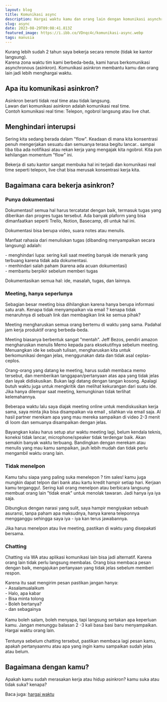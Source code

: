 ```yaml
---
layout: blog
title: Komunikasi async
description: Hargai waktu kamu dan orang lain dengan komunikasi asynchronous
slug: async
date: 2023-08-29T09:08:41.813Z
featured_image: https://i.ibb.co/VDnqc4c/komunikasi-async.webp
tags: manusia
---
```

K﻿urang lebih sudah 2 tahun saya bekerja secara remote (tidak ke kantor langsung).\
K﻿arena zona waktu tim kami berbeda-beda, kami harus berkomunikasi asynchronous (asinkron).    Komunikasi asinkron membantu kamu dan orang lain jadi lebih menghargai waktu.  

## Apa itu komunikasi asinkron? 

A﻿sinkron berarti tidak real time atau tidak langsung. \
L﻿awan dari komunikasi asinkron adalah komunikasi real time.\
Contoh komunikasi real time: Telepon, ngobrol langsung atau live chat. 

## M﻿enghindari interupsi

S﻿ering kita sedang berada dalam "flow". Keadaan di mana kita konsentrasi penuh mengerjakan sesuatu dan semuanya terasa begitu lancar.. sampai tiba tiba ada notifikasi atau rekan kerja yang mengajak kita ngobrol. Kita pun kehilangan momentum "flow" ini.

Bekerja di satu kantor sangat membuka hal ini terjadi dan komunikasi real time seperti telepon, live chat bisa merusak konsentrasi kerja kita.

## B﻿agaimana cara bekerja asinkron?

### P﻿unya dokumentasi

D﻿okumentasi! semua hal harus tercatatat dengan baik, termasuk tugas yang diberikan dan progres tugas tersebut. Ada banyak plaform yang bisa dimanfaatkan seperti Trello, Notion, Basecamp, dll untuk hal ini.

D﻿okumentasi bisa berupa video, suara notes atau menulis.

M﻿anfaat rahasia dari menuliskan tugas (dibanding menyampaikan secara langsung) adalah:

\-﻿ menghindari lupa: sering kali saat meeting banyak ide menarik yang terbuang karena tidak ada dokumentasi.\
-﻿ menhindari salah paham (karena ada acuan dokumentasi)\
-﻿ membantu berpikir sebelum memberi tugas

D﻿okumentasikan semua hal: ide, masalah, tugas, dan lainnya.

### M﻿eeting, hanya seperlunya

S﻿ebagian besar meeting bisa dihilangkan karena hanya berupa informasi satu arah. Kenapa tidak menyampaikan via email ? kenapa tidak menaruhnya di sebuah link dan membagikan link ke semua pihak?

M﻿eeting mengharuskan semua orang bertemu di waktu yang sama. Padahal jam kerja produktif orang berbeda-beda.

M﻿eeting biasanya berbentuk sangat "mentah". Jeff Bezos, pendiri amazon mengharuskan menulis Memo kepada para eksekutifnya sebelum meeting. Menuangkan ide ke sebuah tulisan, mengharuskan kita untuk berkomunikasi dengan jelas, menggunakan data dan tidak asal ceplas-ceplos.  

O﻿rang-orang yang datang ke meeting, harus sudah membaca memo tersebut, dan memberikan tanggapan/pertanyaan atas apa yang tidak jelas dan layak didiskusikan. Bukan lagi datang dengan tangan kosong. Apalagi butuh waktu juga untuk mengkritik dan melihat kekurangan dari suatu ide. Jika hanya dilempar saat meeting, kemungkinan tidak terlihat kelemahannya.

B﻿eberapa waktu lalu saya diajak meeting online untuk mendiskusikan kerja sama, saya minta jika bisa disampaikan via email , silahkan via email saja. Al hasil partner merekam apa yang mau mereka sampaikan di video 2-3 menit di loom dan semuanya disampaikan dengan jelas. 

B﻿ayangkan kalau harus setup atur waktu meeting lagi, belum kendala teknis, koneksi tidak lancar, microphone/speaker tidak terdengar baik. Akan semakin banyak waktu terbuang. Bandingkan dengan merekam atau menulis yang mau kamu sampaikan, jauh lebih mudah dan tidak perlu mengambil waktu orang lain.

### T﻿idak menelpon

K﻿amu tahu siapa yang paling suka menelepon ? tim sales! kamu juga mungkin dapat telpon dari bank atau kartu kredit hampir setiap hari. Kerjaan kamu terganggu!. Sering kali orang menelpon atau berbicara langsung membuat orang lain "tidak enak" untuk menolak tawaran. Jadi hanya iya iya saja.

D﻿ibungkus dengan narasi yang sulit, saya hampir mengiyakan sebuah asuransi, tanpa paham apa maksudnya, hanya karena teleponnya mengganggu sehingga saya iya - iya kan terus jawabannya.

J﻿ika harus menelpon atau live meeting, pastikan di waktu yang disepakati bersama.

### C﻿hatting

C﻿hatting via WA atau aplikasi komunikasi lain bisa jadi alternatif. Karena orang lain tidak perlu langsung membalas. Orang bisa membaca pesan dengan baik, mengajukan pertanyaan yang tidak jelas sebelum memberi respon.

K﻿arena itu saat mengirim pesan pastikan jangan hanya:\
-﻿ Assalamualaikum\
-﻿ Halo, apa kabar\
-﻿ Bisa minta tolong\
-﻿ Boleh bertanya?\
-﻿ dan sebagainya\
\
Kamu boleh salam, boleh menyapa, tapi langsung sertakan apa keperluan kamu. Jangan menunggu balasan 2 -3 kali basa basi baru menyampaikan. Hargai waktu orang lain. \
\
T﻿entunya sebelum chatting tersebut, pastikan membaca lagi  pesan kamu, apakah pertanyaanmu atau apa yang ingin kamu sampaikan sudah jelas atau belum.



## B﻿agaimana dengan kamu?

A﻿pakah kamu sudah merasakan kerja atau hidup asinkron? kamu suka atau tidak suka? kenapa?













B﻿aca juga: [hargai waktu](https://hilman.space/waktu/)